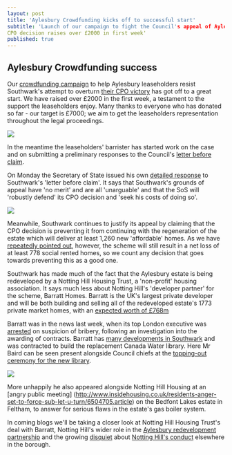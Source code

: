 ```yaml
---
layout: post
title: 'Aylesbury Crowdfunding kicks off to successful start'
subtitle: 'Launch of our campaign to fight the Council's appeal of Aylesbury 
CPO decision raises over £2000 in first week'
published: true
---
```

## Aylesbury Crowdfunding success
Our [crowdfunding 
campaign](https://www.gofundme.com/aylesbury-the-right-to-a-community-2uefgf2s) 
to help Aylesbury leaseholders resist Southwark's attempt to overturn [their 
CPO victory](http://35percent.org/2016-09-18-aylesbury-compulsory-purchase-order-rejected/)
has got off to a great start. We have raised over £2000 in the first week, a testament to the support the leaseholders enjoy. Many thanks to everyone who has donated so far - our target is £7000; we aim to get the leaseholders representation throughout the legal proceedings.

![](http://35percent.org/img/gfmscreenshot.png)

In the meantime the leaseholders' barrister has started work on the case and on 
submitting a preliminary responses to the Council's [letter before 
claim](http://35percent.org/img/20161007_Secretary_of_State_Aylesbury_CPO.pdf). 

On Monday the Secretary of State issued his own [detailed response](/img/SoSresponsetoLbC.pdf) to Southwark's 'letter before claim'. It says that Southwark's grounds of appeal have 'no merit' and are all 'unarguable' and that the SoS will 'robustly defend' its CPO decision and 'seek his costs of doing so'.

![](http://35percent.org/img/SoSresponsetoLbC.png)

Meanwhile, Southwark continues to justify its appeal by claiming that the CPO decision is preventing it from continuing with the regeneration of the estate which will deliver at least 1,260 new 'affordable' homes. As we have [repeatedly pointed out](http://35percent.org/2016-09-26-council-appeals-aylesbury-cpo-decision/), however, the scheme will still result in a net loss of at least 778 social rented homes, so we count any decision that goes towards preventing this as a good one.

Southwark has made much of the fact that the Aylesbury estate is being redeveloped by a Notting Hill Housing Trust, a 'non-profit' housing association. It says much less about Notting Hill's 'developer partner' for the scheme, Barratt Homes.  Barratt is the UK's largest private developer and will be both building and selling all of the redeveloped estate's 1773 private market homes, with an [expected worth of £768m](http://35percent.org/img/document.pdf)

Barratt was in the news last week, when its top London executive was 
[arrested](https://www.theguardian.com/business/2016/oct/19/barratt-executive-arrested-internal-inquiry-alastair-baird) 
on suspicion of bribery, following an investigation into the awarding of 
contracts. Barratt has [many developments in Southwark](http://35percent.org/2015-09-14-barratt-conquers-southwark/) and was contracted to build the replacement Canada Water library. Here Mr Baird can be seen present alongside Council chiefs at the [topping-out ceremony for
the new library](http://www.southwark.gov.uk/news/article/146/new_iconic_southwark_building_emerges).

![](http://35percent.org/img/cwltoppingout.png)

More unhappily he also appeared alongside Notting Hill Housing at an [angry 
public meeting]
(http://www.insidehousing.co.uk/residents-anger-set-to-force-sub-let-u-turn/6504705.article) 
on the Bedfont Lakes estate in Feltham, to answer for serious flaws in the estate's gas boiler system.

In coming blogs we'll be taking a closer look at Notting Hill Housing Trust's deal with Barratt, Notting Hill's wider role in the [Aylesbury redevelopment partnership](https://www.whatdotheyknow.com/request/aylesbury_estate_development_par#outgoing-591461) and the growing [disquiet](https://twitter.com/coyleneil/status/787588742366232576) 
about [Notting Hill's conduct](http://www.southwarknews.co.uk/news/housing-association-slammed-nightmare-scenario-eviction-threat-bermondseys-st-james-estate/) elsewhere in the borough.


